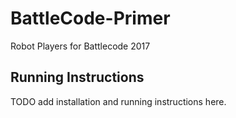 # BattleCode-Primer
Robot Players for Battlecode 2017

## Running Instructions
TODO add installation and running instructions here.
